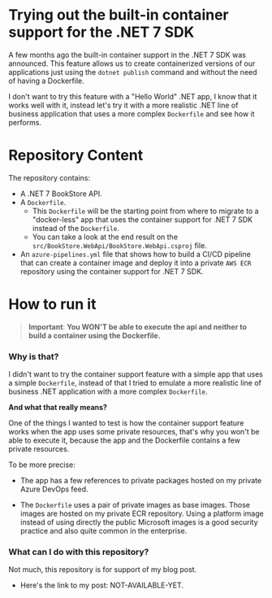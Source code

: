 # **Trying out the built-in container support for the .NET 7 SDK**

A few months ago the built-in container support in the .NET 7 SDK was announced.
This feature allows us to create containerized versions of our applications just using the ``dotnet publish`` command and without the need of having a Dockerfile. 

I don't want to try this feature with a "Hello World" .NET app, I know that it works well with it, instead let's try it with a more realistic .NET line of business application that uses a more complex ``Dockerfile`` and see how it performs.

# **Repository Content**

The repository contains:

- A .NET 7 BookStore API.
- A ``Dockerfile``. 
  - This ``Dockerfile`` will be the starting point from where to migrate to a "docker-less" app that uses the container support for .NET 7 SDK instead of the ``Dockerfile``.
  - You can take a look at the end result on the ``src/BookStore.WebApi/BookStore.WebApi.csproj`` file.
- An ``azure-pipelines.yml`` file that shows how to build a CI/CD pipeline that can create a container image and deploy it into a private ``AWS ECR`` repository using the container support for .NET 7 SDK.

# **How to run it**

> **Important**: **You WON'T be able to execute the api and neither to build a container using the Dockerfile.**

### **Why is that?**

I didn't want to try the container support feature with a simple app that uses a simple ``Dockerfile``, instead of that I tried to emulate a more realistic line of business .NET application with a more complex ``Dockerfile``.

**And what that really means?**

One of the things I wanted to test is how the container support feature works when the app uses some private resources, that's why you won't be able to execute it, because the app and the Dockerfile contains a few private resources.

To be more precise:

- The app has a few references to private packages hosted on my private Azure DevOps feed.

- The ``Dockerfile`` uses a pair of private images as base images. Those images are hosted on my private ECR repository.
Using a platform image instead of using directly the public Microsoft images is a good security practice and also quite common in the enterprise.

### **What can I do with this repository?**

Not much, this repository is for support of my blog post.
- Here's the link to my post: NOT-AVAILABLE-YET.

